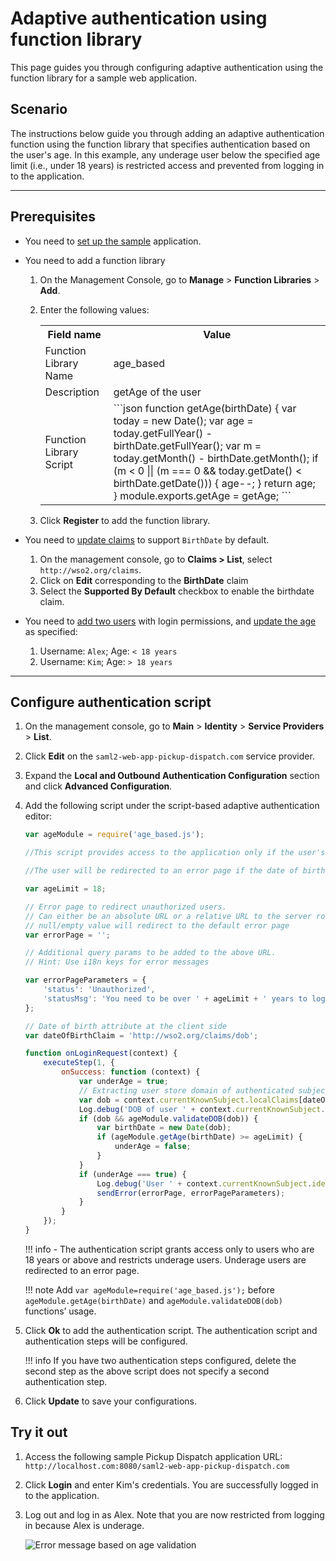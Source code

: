 # Adaptive authentication using function library

This page guides you through configuring adaptive authentication using the function library for a sample web application.

## Scenario

The instructions below guide you through adding an adaptive authentication function using the function library that specifies authentication based on the user's age. In this example, any underage user below the specified age limit (i.e., under 18 years) is restricted access and prevented from logging in to the application.

----
## Prerequisites

- You need to [set up the sample]({{base_path}}/guides/adaptive-auth/adaptive-auth-overview/#set-up-the-sample) application.
- You need to add a function library
    1. On the Management Console, go to **Manage** > **Function Libraries** >  **Add**.
    2. Enter the following values:

        <table>
            <tr>
                <th>Field name</th>
                <th>Value</th>
            </tr>
            <tr>
                <td>Function Library Name</td>
                <td>age_based</td>
            </tr>
            <tr>
                <td>Description</td>
                <td>getAge of the user</td>
            </tr>
            <tr>
                <td>Function Library Script</td>
                <td>
                    ```json
                    function getAge(birthDate) {
                        var today = new Date();
                        var age = today.getFullYear() - birthDate.getFullYear();
                        var m = today.getMonth() - birthDate.getMonth();
                        if (m < 0 || (m === 0 && today.getDate() < birthDate.getDate())) {
                        age--;
                    }
                    return age;
                    }
                    module.exports.getAge = getAge;
                    ```
                </td>
            </tr>
        </table>
    
    3. Click **Register** to add the function library.

- You need to [update claims]({{base_path}}/guides/dialects/edit-claim-mapping) to support `BirthDate` by default.
    1. On the management console, go to **Claims > List**, select `http://wso2.org/claims`.
    2. Click on **Edit** corresponding to the **BirthDate** claim
    3. Select the **Supported By Default** checkbox to enable the birthdate claim.
- You need to [add two users]({{base_path}}/guides/identity-lifecycles/admin-creation-workflow/) with login permissions, and [update the age]({{base_path}}/guides/identity-lifecycles/update-profile) as specified:

    1. Username: `Alex`; Age: `< 18 years`
    2. Username: `Kim`; Age: `> 18 years`

----

## Configure authentication script

1. On the management console, go to **Main** > **Identity** > **Service Providers** > **List**.

2. Click **Edit** on the `saml2-web-app-pickup-dispatch.com` service provider.

3. Expand the **Local and Outbound Authentication Configuration** section and click **Advanced Configuration**.

3. Add the following script under the script-based adaptive authentication editor:

    ```js
    var ageModule = require('age_based.js');

    //This script provides access to the application only if the user's age is greater than the configured value

    //The user will be redirected to an error page if the date of birth is not present or the user's age is below the configured value
    
    var ageLimit = 18;
    
    // Error page to redirect unauthorized users.
    // Can either be an absolute URL or a relative URL to the server root. The value can be empty or null as well.
    // null/empty value will redirect to the default error page
    var errorPage = '';
    
    // Additional query params to be added to the above URL.
    // Hint: Use i18n keys for error messages
    
    var errorPageParameters = {
        'status': 'Unauthorized',
        'statusMsg': 'You need to be over ' + ageLimit + ' years to login to this application.'
    };
    
    // Date of birth attribute at the client side
    var dateOfBirthClaim = 'http://wso2.org/claims/dob';
    
    function onLoginRequest(context) {
        executeStep(1, {
            onSuccess: function (context) {
                var underAge = true;
                // Extracting user store domain of authenticated subject from the first step
                var dob = context.currentKnownSubject.localClaims[dateOfBirthClaim];
                Log.debug('DOB of user ' + context.currentKnownSubject.identifier + ' is : ' + dob);
                if (dob && ageModule.validateDOB(dob)) {
                    var birthDate = new Date(dob);
                    if (ageModule.getAge(birthDate) >= ageLimit) {
                        underAge = false;
                    }
                }
                if (underAge === true) {
                    Log.debug('User ' + context.currentKnownSubject.identifier + ' is under aged. Hence denied to login.');
                    sendError(errorPage, errorPageParameters);
                }
            }
        });
    }
    ```
    !!! info
        - The authentication script grants access only to users who are 18 years or above and restricts underage users. Underage users are redirected to an error page.

    !!! note
        Add `var ageModule=require('age_based.js');` before `ageModule.getAge(birthDate)` and `ageModule.validateDOB(dob)` functions’ usage.

4. Click **Ok** to add the authentication script. The authentication script and authentication steps will be configured.

    !!! info
        If you have two authentication steps configured, delete the second step as the above script does not specify a second authentication step.

5. Click **Update** to save your configurations.

## Try it out

1. Access the following sample Pickup Dispatch application URL: `http://localhost.com:8080/saml2-web-app-pickup-dispatch.com`

2. Click **Login** and enter Kim's credentials. You are successfully logged in to the application.

3. Log out and log in as Alex. Note that you are now restricted from logging in because Alex is underage.  

    ![Error message based on age validation]({{base_path}}/assets/img/samples/age-validation.png)
